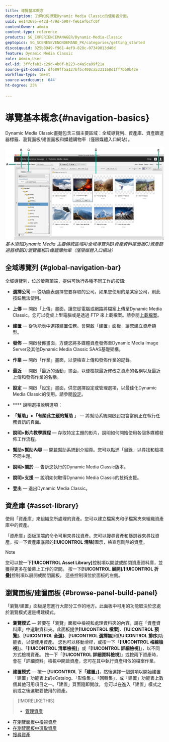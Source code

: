 ```yaml
---
title: 導覽基本概念
description: 了解如何導覽Dynamic Media Classic的使用者介面。
uuid: ee143695-e42d-479d-b907-fe61ef6cfc0f
contentOwner: admin
content-type: reference
products: SG_EXPERIENCEMANAGER/Dynamic-Media-Classic
geptopics: SG_SCENESEVENONDEMAND_PK/categories/getting_started
discoiquuid: 825b8949-f961-4ef9-828c-07349013d40d
feature: Dynamic Media Classic
role: Admin,User
exl-id: 3ffcfab2-c29d-4b0f-b223-c4a5ca99f21a
source-git-commit: df689ff5a127bfbc400ca5331168d1ff7bb0b42e
workflow-type: tm+mt
source-wordcount: '644'
ht-degree: 25%

---
```


# 導覽基本概念{#navigation-basics}

Dynamic Media Classic畫麵包含三個主要區域：全域導覽列、資產庫、資產篩選器標籤、瀏覽面板/建置面板和媒體購物車（僅限媒體入口網站）。

![導覽](/help/assets/gs_navigation_basics_popup_popup.png)
*基本須知Dynamic Media*
*主要傳統區域A)全域導覽列B)資產資料庫面板C)資產篩選器標籤D)瀏覽面板E)媒體購物車（僅限媒體入口網站）*

## 全域導覽列 {#global-navigation-bar}

全域導覽列，位於螢幕頂端，提供可執行各種不同工作的按鈕:

* **選擇公司**  — 從功能表選擇您要存取的公司。如果您使用的是某家公司，則此按鈕無法使用。

* **上傳**  — 開啟「上傳」畫面，讓您從電腦或網路將檔案上傳至Dynamic Media Classic。您可以從桌上型電腦或是透過 FTP 來上載檔案。請參閱[上載檔案](/help/uploading-files.md)。

* **建置**  — 從功能表中選擇建置任務。會開啟「建置」面板，讓您建立資產類型。

* **發佈**  — 開啟發佈畫面，方便您將多媒體資產發佈至Dynamic Media Image Server及其他Dynamic Media Classic SAAS基礎架構。

* **作業**  — 開啟「作業」畫面，以便檢查上傳和發佈作業的記錄。

* **最近**  — 開啟「最近的活動」畫面，以便檢視最近修改之資產的名稱以及最近上傳和發佈作業的名稱。

* **設定**  — 開啟「設定」畫面，供您選擇設定或管理選項，以最佳化Dynamic Media Classic的使用。請參閱[設定](/help/setup-basics.md)。

* **** 說明選擇說明選項：

* **「幫助」>「有關此主題的幫助** 」 — 將幫助系統開啟到包含當前正在執行任務資訊的頁面。

* **說明>影片教學課程**  — 存取特定主題的影片，說明如何開始使用各個多媒體發佈工作流程。

* **幫助>幫助內容**  — 開啟幫助系統到介紹頁。您可以點進「目錄」以尋找和檢視不同主題。

* **說明>關於**  — 告訴您執行的Dynamic Media Classic版本。

* **說明>支援**  — 說明如何取得Dynamic Media Classic的技術支援。

* **登出**  — 退出Dynamic Media Classic。

## 資產庫 {#asset-library}

使用「資產庫」來組織您所處理的資產。您可以建立檔案夾和子檔案夾來組織資產庫中的資產。

「資產庫」面板頂端的命令可用來尋找資產。您可以搜尋資產和篩選器來尋找資產。按一下資產庫底部的&#x200B;**[!UICONTROL 清除]**&#x200B;圖示，檢查您刪除的資產。

>[!NOTE]
>
>您可以按一下&#x200B;**[!UICONTROL Asset Library]**&#x200B;控制項以開啟或關閉資產資料庫，並獲得更多在螢幕上工作的空間。 按一下&#x200B;**[!UICONTROL 展開]**/**[!UICONTROL 折疊]**&#x200B;控制項以展開或關閉面板。 這些控制項位於面板的左側。

## 瀏覽面板/建置面板 {#browse-panel-build-panel}

「瀏覽/建置」面板是您進行大部分工作的地方。此面板中可用的功能取決於您處於瀏覽模式還是構建模式。

* **瀏覽模式**  — 若要在「瀏覽」面板中檢視和處理資料夾的內容，請在「資產資料庫」中選取資料夾。此面板提供&#x200B;**[!UICONTROL 檔案]**、**[!UICONTROL 預覽]**、**[!UICONTROL 全選]**、**[!UICONTROL 選擇無]**&#x200B;和&#x200B;**[!UICONTROL 排序]**&#x200B;功能表，以便使用資產。 您也可以移動滑桿，或按一下「**[!UICONTROL 格線檢視]**」、「**[!UICONTROL 清單檢視]**」或「**[!UICONTROL 詳細檢視]**」，以不同方式檢視資產。 按一下「**[!UICONTROL 詳細資料檢視]**」或按兩下資產時，會在「詳細資料」檢視中開啟資產，您可在其中執行資產相依的檔案作業。

* **建置模式**  — 按一 **[!UICONTROL 下「建置」]**，然後選擇一個選項以開始建置「建置」功能表上的eCatalog、「影像集」、「回轉集」，或「建置」功能表上數個其他可用項目之一。「建置」頁面隨即開啟。 您可以在進入「建置」模式之前或之後選取要使用的資產。

>[!MORELIKETHIS]
>
>* [管理資產](about-managing-assets.md)
* [在瀏覽面板中檢視資產](viewing-assets-browse-panel.md#viewing_assets_in_the_browse_panel)
* [在瀏覽面板中選取資產](selecting-assets-browse-panel.md#selecting_assets_in_the_browse_panel)
* [搜尋資產](searching-assets.md#searching_assets)

